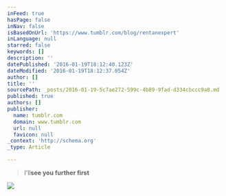 ```yaml
---
inFeed: true
hasPage: false
inNav: false
isBasedOnUrl: 'https://www.tumblr.com/blog/rentanexpert'
inLanguage: null
starred: false
keywords: []
description: ''
datePublished: '2016-01-19T18:12:40.123Z'
dateModified: '2016-01-19T18:12:37.054Z'
author: []
title: ''
sourcePath: _posts/2016-01-19-5c7ae272-599c-4b89-9fad-d334cbccc9a8.md
published: true
authors: []
publisher:
  name: tumblr.com
  domain: www.tumblr.com
  url: null
  favicon: null
_context: 'http://schema.org'
_type: Article

---
```

> I'll**see you further first**

![](https://s3-us-west-2.amazonaws.com/the-grid-img/p/619bccb0cd5f406ceafb1dbe2eb572ee2dda9f0e.gif)